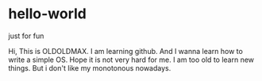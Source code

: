 # hello-world
just for fun

Hi, 
  This is OLDOLDMAX. I am learning github. And I wanna learn how to write a simple OS. Hope it is not very hard for me. I am too old to learn new things. But i don't like my monotonous nowadays.
